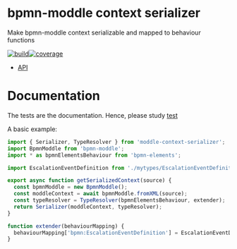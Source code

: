 # bpmn-moddle context serializer

Make bpmn-moddle context serializable and mapped to behaviour functions

[![build](https://github.com/paed01/moddle-context-serializer/actions/workflows/build.yaml/badge.svg)](https://github.com/paed01/moddle-context-serializer/actions/workflows/build.yaml)[![coverage](https://coveralls.io/repos/github/paed01/moddle-context-serializer/badge.svg?branch=master)](https://coveralls.io/github/paed01/moddle-context-serializer?branch=master)

- [API](/API.md)

# Documentation

The tests are the documentation. Hence, please study [test](/test/serializer-test.js)

A basic example:

```js
import { Serializer, TypeResolver } from 'moddle-context-serializer';
import BpmnModdle from 'bpmn-moddle';
import * as bpmnElementsBehaviour from 'bpmn-elements';

import EscalationEventDefinition from './mytypes/EscalationEventDefinition.js';

export async function getSerializedContext(source) {
  const bpmnModdle = new BpmnModdle();
  const moddleContext = await bpmnModdle.fromXML(source);
  const typeResolver = TypeResolver(bpmnElementsBehaviour, extender);
  return Serializer(moddleContext, typeResolver);
}

function extender(behaviourMapping) {
  behaviourMapping['bpmn:EscalationEventDefinition'] = EscalationEventDefinition;
}
```
